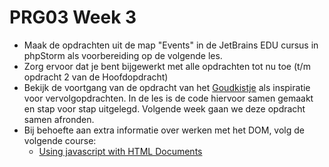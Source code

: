 # PRG03 Week 3

- Maak de opdrachten uit de map "Events" in de JetBrains EDU cursus in phpStorm als voorbereiding op de volgende les.
- Zorg ervoor dat je bent bijgewerkt met alle opdrachten tot nu toe (t/m opdracht 2 van de Hoofdopdracht)
- Bekijk de voortgang van de opdracht van het [Goudkistje](../week3/goudkistje-progress) als inspiratie voor vervolgopdrachten.
  In de les is de code hiervoor samen gemaakt en stap voor stap uitgelegd. Volgende week gaan we deze opdracht samen afronden.
- Bij behoefte aan extra informatie over werken met het DOM, volg de volgende course:
    - [Using javascript with HTML Documents](https://www.pluralsight.com/interactive-courses/javascript-with-html-documents)
